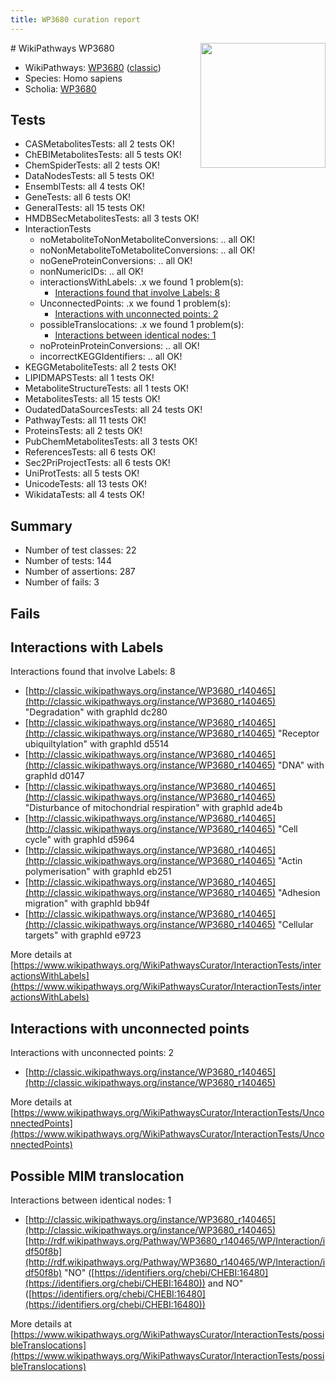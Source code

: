 ```yaml
---
title: WP3680 curation report
---
```


<img style="float: right; width: 200px" src="https://upload.wikimedia.org/wikipedia/commons/thumb/8/83/Wplogo_with_text_500.png/640px-Wplogo_with_text_500.png" />
# WikiPathways WP3680

* WikiPathways: [WP3680](https://wikipathways.org/pathways/WP3680) ([classic](https://classic.wikipathways.org/instance/WP3680))
* Species: Homo sapiens
* Scholia: [WP3680](https://scholia.toolforge.org/wikipathways/WP3680)
## Tests
* CASMetabolitesTests: all 2 tests OK!
* ChEBIMetabolitesTests: all 5 tests OK!
* ChemSpiderTests: all 2 tests OK!
* DataNodesTests: all 5 tests OK!
* EnsemblTests: all 4 tests OK!
* GeneTests: all 6 tests OK!
* GeneralTests: all 15 tests OK!
* HMDBSecMetabolitesTests: all 3 tests OK!
* InteractionTests
    * noMetaboliteToNonMetaboliteConversions: .. all OK!
    * noNonMetaboliteToMetaboliteConversions: .. all OK!
    * noGeneProteinConversions: .. all OK!
    * nonNumericIDs: .. all OK!
    * interactionsWithLabels: .x we found 1 problem(s):
        * [Interactions found that involve Labels: 8](#630d267f)
    * UnconnectedPoints: .x we found 1 problem(s):
        * [Interactions with unconnected points: 2](#35a61ada)
    * possibleTranslocations: .x we found 1 problem(s):
        * [Interactions between identical nodes: 1](#1c118206)
    * noProteinProteinConversions: .. all OK!
    * incorrectKEGGIdentifiers: .. all OK!
* KEGGMetaboliteTests: all 2 tests OK!
* LIPIDMAPSTests: all 1 tests OK!
* MetaboliteStructureTests: all 1 tests OK!
* MetabolitesTests: all 15 tests OK!
* OudatedDataSourcesTests: all 24 tests OK!
* PathwayTests: all 11 tests OK!
* ProteinsTests: all 2 tests OK!
* PubChemMetabolitesTests: all 3 tests OK!
* ReferencesTests: all 6 tests OK!
* Sec2PriProjectTests: all 6 tests OK!
* UniProtTests: all 5 tests OK!
* UnicodeTests: all 13 tests OK!
* WikidataTests: all 4 tests OK!


## Summary

* Number of test classes: 22
* Number of tests: 144
* Number of assertions: 287
* Number of fails: 3

## Fails

<a name="630d267f" />

## Interactions with Labels

Interactions found that involve Labels: 8

* [http://classic.wikipathways.org/instance/WP3680_r140465](http://classic.wikipathways.org/instance/WP3680_r140465) "Degradation" with graphId dc280
* [http://classic.wikipathways.org/instance/WP3680_r140465](http://classic.wikipathways.org/instance/WP3680_r140465) "Receptor ubiquiltylation" with graphId d5514
* [http://classic.wikipathways.org/instance/WP3680_r140465](http://classic.wikipathways.org/instance/WP3680_r140465) "DNA" with graphId d0147
* [http://classic.wikipathways.org/instance/WP3680_r140465](http://classic.wikipathways.org/instance/WP3680_r140465) "Disturbance of mitochondrial respiration" with graphId ade4b
* [http://classic.wikipathways.org/instance/WP3680_r140465](http://classic.wikipathways.org/instance/WP3680_r140465) "Cell cycle" with graphId d5964
* [http://classic.wikipathways.org/instance/WP3680_r140465](http://classic.wikipathways.org/instance/WP3680_r140465) "Actin 
polymerisation" with graphId eb251
* [http://classic.wikipathways.org/instance/WP3680_r140465](http://classic.wikipathways.org/instance/WP3680_r140465) "Adhesion migration" with graphId bb94f
* [http://classic.wikipathways.org/instance/WP3680_r140465](http://classic.wikipathways.org/instance/WP3680_r140465) "Cellular targets" with graphId e9723


More details at [https://www.wikipathways.org/WikiPathwaysCurator/InteractionTests/interactionsWithLabels](https://www.wikipathways.org/WikiPathwaysCurator/InteractionTests/interactionsWithLabels)

<a name="35a61ada" />

## Interactions with unconnected points

Interactions with unconnected points: 2

* [http://classic.wikipathways.org/instance/WP3680_r140465](http://classic.wikipathways.org/instance/WP3680_r140465)


More details at [https://www.wikipathways.org/WikiPathwaysCurator/InteractionTests/UnconnectedPoints](https://www.wikipathways.org/WikiPathwaysCurator/InteractionTests/UnconnectedPoints)

<a name="1c118206" />

## Possible MIM translocation

Interactions between identical nodes: 1

* [http://classic.wikipathways.org/instance/WP3680_r140465](http://classic.wikipathways.org/instance/WP3680_r140465) [http://rdf.wikipathways.org/Pathway/WP3680_r140465/WP/Interaction/idf50f8b](http://rdf.wikipathways.org/Pathway/WP3680_r140465/WP/Interaction/idf50f8b) "NO" ([https://identifiers.org/chebi/CHEBI:16480](https://identifiers.org/chebi/CHEBI:16480)) and 
NO" ([https://identifiers.org/chebi/CHEBI:16480](https://identifiers.org/chebi/CHEBI:16480))


More details at [https://www.wikipathways.org/WikiPathwaysCurator/InteractionTests/possibleTranslocations](https://www.wikipathways.org/WikiPathwaysCurator/InteractionTests/possibleTranslocations)

